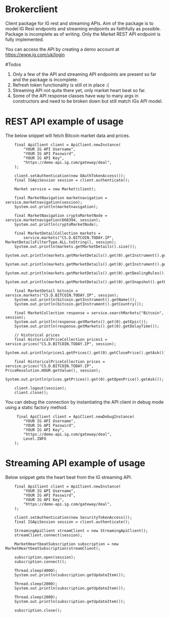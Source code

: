 # Brokerclient
Client package for IG rest and streaming APIs.  Aim of the package is to model IG Rest endpoints and streaming endpoints as faithfully as possible.  Package is incomplete as of writing.  Only the Market REST API endpoint is fully implemented.

You can access the API by creating a demo account at
https://www.ig.com/uk/login

#Todos
1. Only a few of the API and streaming API endpoints are present so far and the package is incomplete.
2. Refresh token functionality is still ot in place :(
3. Streaming API not quite there yet, only market heart beat so far.
4. Some of the API response classes have way to many args in constructors and need to be broken down but still match IGs API model.


# REST API example of usage
The below snippet will fetch Bitcoin market data and prices.

        final ApiClient client = ApiClient.newInstance(
            "YOUR IG API Username",
            "YOUR IG API Passwird",
            "YOUR IG API Key",
            "https://demo-api.ig.com/gateway/deal",
        );

        client.setAuthentication(new OAuthTokenAccess());
        final IGApiSession session = client.authenticate();

        Market service = new Market(client);

        final MarketNavigation marketnavigation = service.marketnavigation(session);
        System.out.println(marketnavigation);

        final MarketNavigation cryptoMarketNode = service.marketnavigation(668394, session);
        System.out.println(cryptoMarketNode);

        final MarketDetailCollection markets =
            service.markets("CS.D.BITCOIN.TODAY.IP", MarketDetailsFilterType.ALL.toString(), session);
        System.out.println(markets.getMarketDetails().size());
        System.out.println(markets.getMarketDetails().get(0).getInstrument().getName());
        System.out.println(markets.getMarketDetails().get(0).getInstrument().getLotSize());
        System.out.println(markets.getMarketDetails().get(0).getDealingRules().getMarketOrderPreference());
        System.out.println(markets.getMarketDetails().get(0).getSnapshot().getPercentageChange());

        final MarketDetail bitcoin = service.markets("CS.D.BITCOIN.TODAY.IP", session);
        System.out.println(bitcoin.getInstrument().getName());
        System.out.println(bitcoin.getInstrument().getCountry());

        final MarketCollection response = service.searchMarkets("Bitcoin", session);
        System.out.println(response.getMarkets().get(0).getEpic());
        System.out.println(response.getMarkets().get(0).getDelayTime());

        // Historical prices
        final HistoricalPriceCollection prices1 = service.prices("CS.D.BITCOIN.TODAY.IP", session);
        System.out.println(prices1.getPrices().get(0).getClosePrice().getAsk());

        final HistoricalPriceCollection prices = service.prices("CS.D.BITCOIN.TODAY.IP", PriceResolution.HOUR.getValue(), session);
        System.out.println(prices.getPrices().get(0).getOpenPrice().getAsk());

        client.logout(session);
        client.close();
        
 You can debug the connection by instantiating the API client in debug mode using a static factory method.
 
         final ApiClient client = ApiClient.newDebugInstance(
            "YOUR IG API Username",
            "YOUR IG API Passwird",
            "YOUR IG API Key",
            "https://demo-api.ig.com/gateway/deal",
            Level.INFO
        );
         
# Streaming API example of usage

Below snippet gets the heart beat from the IG streaming API.

        final ApiClient client = ApiClient.newInstance(
            "YOUR IG API Username",
            "YOUR IG API Passwird",
            "YOUR IG API Key",
            "https://demo-api.ig.com/gateway/deal",
        );

        client.setAuthentication(new SecurityTokenAccess());
        final IGApiSession session = client.authenticate();

        StreamingApiClient streamClient = new StreamingApiClient();
        streamClient.connect(session);

        MarketHeartbeatSubscription subscription = new MarketHeartbeatSubscription(streamClient);

        subscription.open(session);
        subscription.connect();

        Thread.sleep(4000);
        System.out.println(subscription.getUpdateItem());

        Thread.sleep(2000);
        System.out.println(subscription.getUpdateItem());

        Thread.sleep(2000);
        System.out.println(subscription.getUpdateItem());

        subscription.close();
